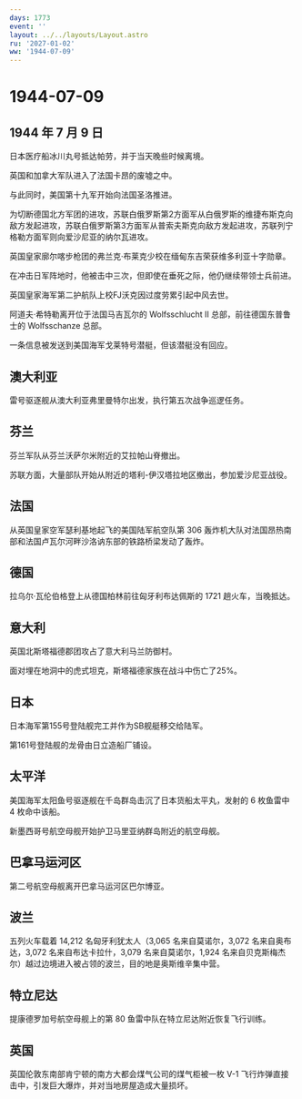 ```yaml
---
days: 1773
event: ''
layout: ../../layouts/Layout.astro
ru: '2027-01-02'
ww: '1944-07-09'
---
```


# 1944-07-09

## 1944 年 7 月 9 日

日本医疗船冰川丸号抵达帕劳，并于当天晚些时候离境。

英国和加拿大军队进入了法国卡昂的废墟之中。

与此同时，美国第十九军开始向法国圣洛推进。

为切断德国北方军团的进攻，苏联白俄罗斯第2方面军从白俄罗斯的维捷布斯克向敌方发起进攻，苏联白俄罗斯第3方面军从普索夫斯克向敌方发起进攻，苏联列宁格勒方面军则向爱沙尼亚的纳尔瓦进攻。

英国皇家廓尔喀步枪团的弗兰克·布莱克少校在缅甸东吉荣获维多利亚十字勋章。

在冲击日军阵地时，他被击中三次，但即使在垂死之际，他仍继续带领士兵前进。

英国皇家海军第二护航队上校FJ沃克因过度劳累引起中风去世。

阿道夫·希特勒离开位于法国马吉瓦尔的 Wolfsschlucht II
总部，前往德国东普鲁士的 Wolfsschanze 总部。

一条信息被发送到美国海军戈莱特号潜艇，但该潜艇没有回应。

## 澳大利亚

雷号驱逐舰从澳大利亚弗里曼特尔出发，执行第五次战争巡逻任务。

## 芬兰

芬兰军队从芬兰沃萨尔米附近的艾拉帕山脊撤出。

苏联方面，大量部队开始从附近的塔利-伊汉塔拉地区撤出，参加爱沙尼亚战役。

## 法国

从英国皇家空军瑟利基地起飞的美国陆军航空队第 306
轰炸机大队对法国昂热南部和法国卢瓦尔河畔沙洛讷东部的铁路桥梁发动了轰炸。

## 德国

拉乌尔·瓦伦伯格登上从德国柏林前往匈牙利布达佩斯的 1721
趟火车，当晚抵达。

## 意大利

英国北斯塔福德郡团攻占了意大利马兰防御村。

面对埋在地洞中的虎式坦克，斯塔福德家族在战斗中伤亡了25%。

## 日本

日本海军第155号登陆舰完工并作为SB舰艇移交给陆军。

第161号登陆舰的龙骨由日立造船厂铺设。

## 太平洋

美国海军太阳鱼号驱逐舰在千岛群岛击沉了日本货船太平丸，发射的 6 枚鱼雷中
4 枚命中该船。

新墨西哥号航空母舰开始护卫马里亚纳群岛附近的航空母舰。

## 巴拿马运河区

第二号航空母舰离开巴拿马运河区巴尔博亚。

## 波兰

五列火车载着 14,212 名匈牙利犹太人（3,065 名来自莫诺尔，3,072
名来自奥布达，3,072 名来自布达卡拉什，3,079 名来自莫诺尔，1,924
名来自贝克斯梅杰尔）越过边境进入被占领的波兰，目的地是奥斯维辛集中营。

## 特立尼达

提康德罗加号航空母舰上的第 80 鱼雷中队在特立尼达附近恢复飞行训练。

## 英国

英国伦敦东南部肯宁顿的南方大都会煤气公司的煤气柜被一枚 V-1
飞行炸弹直接击中，引发巨大爆炸，并对当地房屋造成大量损坏。